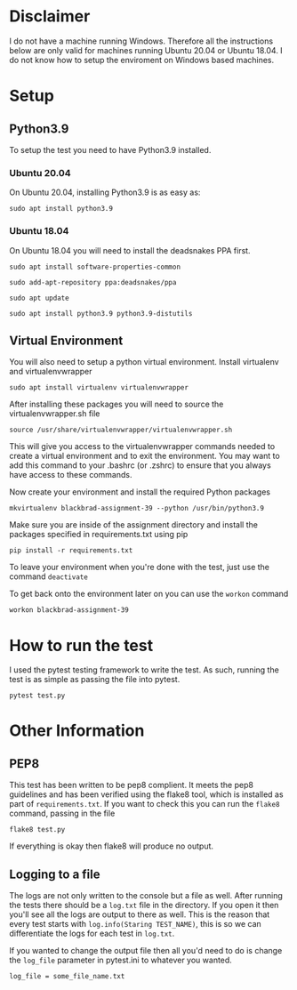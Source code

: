 # Disclaimer
I do not have a machine running Windows. Therefore all the instructions below
are only valid for machines running Ubuntu 20.04 or Ubuntu 18.04. I do not
know how to setup the enviroment on Windows based machines.

# Setup

## Python3.9
To setup the test you need to have Python3.9 installed.

### Ubuntu 20.04
On Ubuntu 20.04, installing Python3.9 is as easy as:

`sudo apt install python3.9`

### Ubuntu 18.04

On Ubuntu 18.04 you will need to install the deadsnakes PPA first.

`sudo apt install software-properties-common`

`sudo add-apt-repository ppa:deadsnakes/ppa`

`sudo apt update`

`sudo apt install python3.9 python3.9-distutils`

## Virtual Environment

You will also need to setup a python virtual environment. Install virtualenv
and virtualenvwrapper

`sudo apt install virtualenv virtualenvwrapper`

After installing these packages you will need to source the
virtualenvwrapper.sh file

`source /usr/share/virtualenvwrapper/virtualenvwrapper.sh`

This will give you access to the virtualenvwrapper commands needed to create a
virtual environment and to exit the environment. You may want to add this
command to your .bashrc (or .zshrc) to ensure that you always have access to
these commands.

Now create your environment and install the required Python packages

`mkvirtualenv blackbrad-assignment-39 --python /usr/bin/python3.9`

Make sure you are inside of the assignment directory and install the packages
specified in requirements.txt using pip

`pip install -r requirements.txt`

To leave your environment when you're done with the test, just use the command
`deactivate`

To get back onto the environment later on you can use the `workon` command

`workon blackbrad-assignment-39`

# How to run the test

I used the pytest testing framework to write the test. As such, running the
test is as simple as passing the file into pytest.

`pytest test.py`

# Other Information
## PEP8

This test has been written to be pep8 complient. It meets the pep8 guidelines
and has been verified using the flake8 tool, which is installed as part of
`requirements.txt`. If you want to check this you can run the `flake8` command,
passing in the file

`flake8 test.py`

If everything is okay then flake8 will produce no output.

## Logging to a file

The logs are not only written to the console but a file as well. After running
the tests there should be a `log.txt` file in the directory. If you open it
then you'll see all the logs are output to there as well. This is the reason
that every test starts with `log.info(Staring TEST_NAME)`, this is so we can
differentiate the logs for each test in `log.txt`.

If you wanted to change the output file then all you'd need to do is change the
`log_file` parameter in pytest.ini to whatever you wanted.

`log_file = some_file_name.txt`
